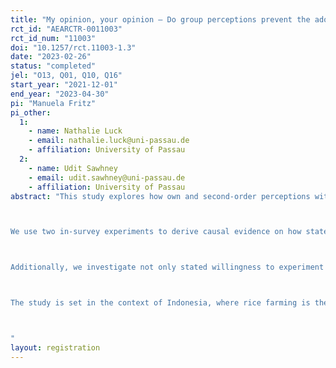 ```yaml
---
title: "My opinion, your opinion – Do group perceptions prevent the adoption of sustainable farming practices?"
rct_id: "AEARCTR-0011003"
rct_id_num: "11003"
doi: "10.1257/rct.11003-1.3"
date: "2023-02-26"
status: "completed"
jel: "O13, Q01, Q10, Q16"
start_year: "2021-12-01"
end_year: "2023-04-30"
pi: "Manuela Fritz"
pi_other:
  1:
    - name: Nathalie Luck
    - email: nathalie.luck@uni-passau.de
    - affiliation: University of Passau
  2:
    - name: Udit Sawhney
    - email: udit.sawhney@uni-passau.de
    - affiliation: University of Passau
abstract: "This study explores how own and second-order perceptions within agricultural networks affect individuals’ willingness to experiment with new and sustainable agricultural practices (organic fertilizer). Specifically, we investigate the beliefs about whether a lower greenness level of rice fields is a subject of gossip in the village and how these second-order perceptions relate to farmers stated willingness to experiment with a new practice - if that practice is believed to lead to less green rice fields. Further, we explore how these second-order perceptions relate to own perceptions about the importance on greenness, to farmers’ use of chemical fertilizers and how these perceptions are correlated within agricultural networks and with farmers’ position within such networks

We use two in-survey experiments to derive causal evidence on how stated willingness to experiment with new farming practices change if second-order perceptions are made more salient to a farmer. Specifically, in the first survey experiment (survey 1) we ask about the willingness to experiment with the new practice but randomize whether the question about possible gossip related to less green fields appears before or after the willingness question and thereby make the point of possible gossip more salient. In a second survey (with a different sample of respondents), we repeat a similar experiment, in which, however, we add a second question related to the greenness level of fields to the randomized question order, such that the treatment effect is supposed to be stronger in comparison to having only one question (as in survey 1). This second question asks respondents to compare the greenness level of their own and others' rice fields, thereby inducing additional salience of the social importance of greenness levels.

Additionally, we investigate not only stated willingness to experiment but also look on actual (dis)adoption behaviour of different fertilizers after a randomized organic farming training intervention and investigate how such adoption behaviours are influenced with own and second-order perceptions before the training intervention.

The study is set in the context of Indonesia, where rice farming is the major income source and where the greenness level of rice fields is often seen as a sign of farm management quality. While nitrogen is a key determinant of rice plant growth and leaf greenness, overuse of nitrogen can have severe negative environmental impacts. The over-application of chemical fertilizers containing nitrogen and thereby ensuring a dark, sophisticated green of the plants, is a widespread phenomenon in Indonesia. We will explore perceptions revolving around greenness, whether fertilizer use behaviour is related to these perceptions and how such perceptions could affect the adoption of sustainable farming practices. The results of this study will provide relevant information for local NGOs working in the context of sustainable agriculture and the Indonesian Government which itself aims to increase the application of sustainable farming practices in the country.

"
layout: registration
---
```


